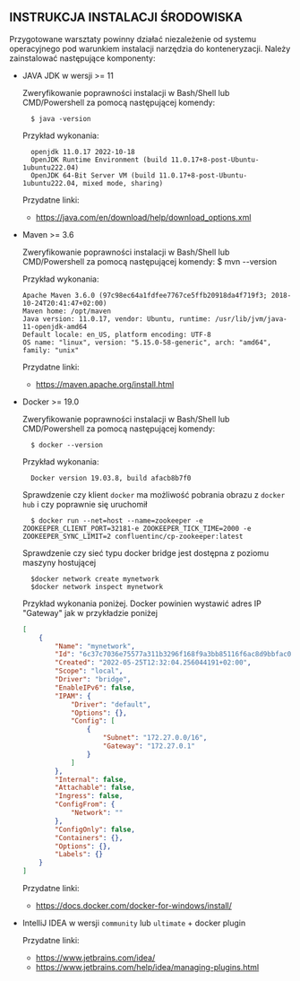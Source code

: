 ## INSTRUKCJA INSTALACJI ŚRODOWISKA

Przygotowane warsztaty powinny działać niezależenie od systemu operacyjnego pod warunkiem instalacji narzędzia do konteneryzacji.
Należy zainstalować następujące komponenty:

* JAVA JDK w wersji >= 11
    
    Zweryfikowanie poprawności instalacji w Bash/Shell lub CMD/Powershell za pomocą następującej komendy:    
    
        $ java -version
        
    Przykład wykonania:

        openjdk 11.0.17 2022-10-18
        OpenJDK Runtime Environment (build 11.0.17+8-post-Ubuntu-1ubuntu222.04)
        OpenJDK 64-Bit Server VM (build 11.0.17+8-post-Ubuntu-1ubuntu222.04, mixed mode, sharing)
 
    Przydatne linki:
    
    *   https://java.com/en/download/help/download_options.xml
                
* Maven >= 3.6

    Zweryfikowanie poprawności instalacji w Bash/Shell lub CMD/Powershell za pomocą następującej komendy:
        $ mvn --version
        
    Przykład wykonania:

      Apache Maven 3.6.0 (97c98ec64a1fdfee7767ce5ffb20918da4f719f3; 2018-10-24T20:41:47+02:00)
      Maven home: /opt/maven
      Java version: 11.0.17, vendor: Ubuntu, runtime: /usr/lib/jvm/java-11-openjdk-amd64
      Default locale: en_US, platform encoding: UTF-8
      OS name: "linux", version: "5.15.0-58-generic", arch: "amd64", family: "unix"

    Przydatne linki:
    
    *   https://maven.apache.org/install.html

* Docker >= 19.0

    Zweryfikowanie poprawności instalacji w Bash/Shell lub CMD/Powershell za pomocą następującej komendy:    
    
        $ docker --version
        
    Przykład wykonania:
        
        Docker version 19.03.8, build afacb8b7f0
        
    Sprawdzenie czy klient `docker` ma możliwość pobrania obrazu z `docker hub` i czy poprawnie się uruchomił
        
        $ docker run --net=host --name=zookeeper -e ZOOKEEPER_CLIENT_PORT=32181-e ZOOKEEPER_TICK_TIME=2000 -e ZOOKEEPER_SYNC_LIMIT=2 confluentinc/cp-zookeeper:latest

    Sprawdzenie czy sieć typu docker bridge jest dostępna z poziomu maszyny hostującej

        $docker network create mynetwork
        $docker network inspect mynetwork

    Przykład wykonania poniżej. Docker powinien wystawić adres IP "Gateway" jak w przykładzie poniżej
    ```json
    [
        {
            "Name": "mynetwork",
            "Id": "6c37c7036e75577a311b3296f168f9a3bb85116f6ac8d9bbfac0486f03c1ec3f",
            "Created": "2022-05-25T12:32:04.256044191+02:00",
            "Scope": "local",
            "Driver": "bridge",
            "EnableIPv6": false,
            "IPAM": {
                "Driver": "default",
                "Options": {},
                "Config": [
                    {
                        "Subnet": "172.27.0.0/16",
                        "Gateway": "172.27.0.1"
                    }
                ]
            },
            "Internal": false,
            "Attachable": false,
            "Ingress": false,
            "ConfigFrom": {
                "Network": ""
            },
            "ConfigOnly": false,
            "Containers": {},
            "Options": {},
            "Labels": {}
        }
    ]
    
    ```

    Przydatne linki:
    
    * https://docs.docker.com/docker-for-windows/install/ 


*   IntelliJ IDEA w wersji `community` lub `ultimate` + docker plugin

    Przydatne linki:
    
    * https://www.jetbrains.com/idea/
    * https://www.jetbrains.com/help/idea/managing-plugins.html


